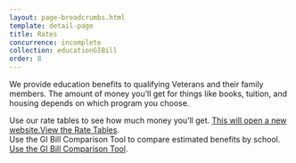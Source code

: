 ```yaml
---
layout: page-breadcrumbs.html
template: detail-page
title: Rates
concurrence: incomplete
collection: educationGIBill
order: 8
---
```


<div class="va-introtext">

We provide education benefits to qualifying Veterans and their family members. The amount of money you’ll get for things like books, tuition, and housing depends on which program you choose. 
</div>

Use our rate tables to see how much money you’ll get. <a href="http://www.benefits.va.gov/GIBILL/resources/benefits_resources/rate_tables.asp#ch33"><span class="usa-sr-only">This will open a new website.</span>View the Rate Tables</a>.
<br>
Use the GI Bill Comparison Tool to compare estimated benefits by school. [Use the GI Bill Comparison Tool](/gi-bill-comparison-tool/).
